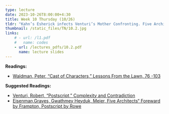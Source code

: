 ```yaml
---
type: lecture
date: 2023-10-26T8:00:00+4:30
title: Week 10 Thursday (10/26)
tldr: "Kahn’s Esherick infects Venturi’s Mother Confronting. Five Architects, Architecture Parlante"
thumbnail: /static_files/TN/10.2.jpg
links: 
    # - url: /l1.pdf
    #   name: codes
    - url: /lectures_pdfs/10.2.pdf
      name: lecture slides
---
```

**Readings:**
- [Waldman, Peter, “Cast of Characters,” Lessons From the Lawn, 76 -103](/readings_pdfs/week2/TH/r1.pdf)

**Suggested Readings:**
- [Venturi, Robert, “Postscript,” Complexity and Contradiction](/readings_pdfs/week2/TH/r2.pdf)
- [Eisenman,Graves, Gwathmey Heyduk, Meier, Five Architects“ Foreward by Frampton, Postscript by Rowe](/readings_pdfs/week2/TH/r3.pdf)


